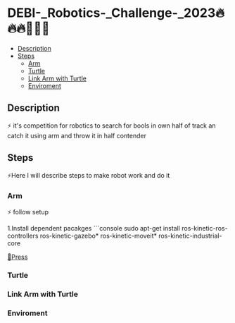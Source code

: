 # DEBI-_Robotics-_Challenge-_2023🔥🔥🔥🤖🤖🤖
- [Description](#Description)
- [Steps](#Steps)
  - [Arm](#Arm)
  - [Turtle](#Turtle)
  - [Link Arm with Turtle](#Link-Arm-with-Turtle)
  - [Enviroment](#Enviroment)   
  


## Description
<p> ⚡️ it's competition for robotics to search for bools in own half of track an catch it using arm and throw it in half contender 


## Steps
  <p> ⚡️Here I will describe steps to make robot work and do it 

### Arm 
<p> ⚡️ follow setup
<p> 1.Install dependent pacakges 
```console
sudo apt-get install ros-kinetic-ros-controllers ros-kinetic-gazebo* ros-kinetic-moveit* ros-kinetic-industrial-core

<p> <a href="https://www.youtube.com/watch?v=aKKdiqVHNqw" >🔗Press</a> </p>

### Turtle


### Link Arm with Turtle

### Enviroment
